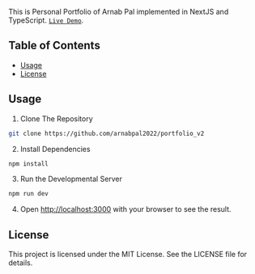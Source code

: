 This is Personal Portfolio of Arnab Pal implemented in NextJS and TypeScript. [`Live Demo`](https://itzarnabpal.vercel.app).

## Table of Contents

- [Usage](#usage)
- [License](#license)

## Usage

1. Clone The Repository
```bash
git clone https://github.com/arnabpal2022/portfolio_v2
```

2. Install Dependencies
```bash
npm install
```

3. Run the Developmental Server
```bash
npm run dev
```

4. Open [http://localhost:3000](http://localhost:3000) with your browser to see the result.

## License

This project is licensed under the MIT License. See the LICENSE file for details.
